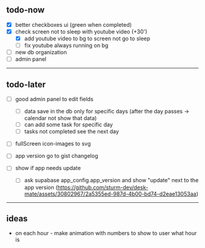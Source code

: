 ## todo-now

- [x] better checkboxes ui (green when completed)
- [x] check screen not to sleep with youtube video (+30')
    - [x] add youtube video to bg to screen not go to sleep
    - [ ] fix youtube always running on bg

- [ ] new db organization
- [ ] admin panel

---

## todo-later

- [ ] good admin panel to edit fields
    - [ ] data save in the db only for specific days (after the day passes -> calendar not show that data)
    - [ ] can add some task for specific day
    - [ ] tasks not completed see the next day
- [ ] fullScreen icon-images to svg

- [ ] app version go to gist changelog

- [ ] show if app needs update
    - [ ] ask supabase app_config.app_version and show "update" next to the app version (https://github.com/sturm-dev/desk-mate/assets/30802967/2a5355ed-987d-4b00-bd74-d2eae13053aa)

---

## ideas

- on each hour - make animation with numbers to show to user what hour is